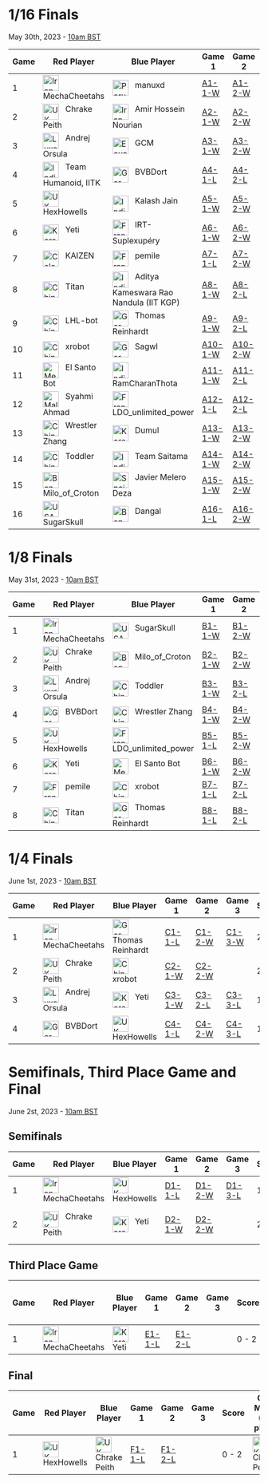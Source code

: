 # 1/16 Finals
May 30th, 2023 - [10am BST](https://dateful.com/convert/british-summer-time-bst?t=10&d=2023-05-30)

| Game | Red Player          | Blue Player                            | Game 1 | Game 2 | Game 3 | Score | Winner |
|------|---------------------|----------------------------------------|--------|--------|--------|-------|--------|
| 1    | <img src="https://webots.cloud/images/flags/ir.svg" width="32px" title="Iran" align="top"> &nbsp; MechaCheetahs | <img src="https://webots.cloud/images/flags/pe.svg" width="32px" title="Peru" align="top"> &nbsp; manuxd | [A1-1-W](https://webots.cloud/run?version=R2023a&url=https://github.com/cyberbotics/wrestling/blob/main/worlds/wrestling.wbt&type=competition&context=view&id=A1-1-W) | [A1-2-W](https://webots.cloud/run?version=R2023a&url=https://github.com/cyberbotics/wrestling/blob/main/worlds/wrestling.wbt&type=competition&context=view&id=A1-2-W) | | 2 - 0 | <img src="https://webots.cloud/images/flags/ir.svg" width="32px" title="Iran" align="top"> &nbsp; MechaCheetahs |
| 2    | <img src="https://webots.cloud/images/flags/gb.svg" width="32px" title="UK" align="top"> &nbsp; Chrake Peith | <img src="https://webots.cloud/images/flags/ir.svg" width="32px" title="Iran" align="top"> &nbsp; Amir Hossein Nourian | [A2-1-W](https://webots.cloud/run?version=R2023a&url=https://github.com/cyberbotics/wrestling/blob/main/worlds/wrestling.wbt&type=competition&context=view&id=A2-1-W) | [A2-2-W](https://webots.cloud/run?version=R2023a&url=https://github.com/cyberbotics/wrestling/blob/main/worlds/wrestling.wbt&type=competition&context=view&id=A2-2-W) | | 2 - 0 | <img src="https://webots.cloud/images/flags/gb.svg" width="32px" title="UK" align="top"> &nbsp; Chrake Peith |
| 3    | <img src="https://webots.cloud/images/flags/lu.svg" width="32px" title="Luxembourg" align="top"> &nbsp; Andrej Orsula | <img src="https://webots.cloud/images/flags/ec.svg" width="32px" title="Ecuador" align="top"> &nbsp; GCM | [A3-1-W](https://webots.cloud/run?version=R2023a&url=https://github.com/cyberbotics/wrestling/blob/main/worlds/wrestling.wbt&type=competition&context=view&id=A3-1-W) | [A3-2-W](https://webots.cloud/run?version=R2023a&url=https://github.com/cyberbotics/wrestling/blob/main/worlds/wrestling.wbt&type=competition&context=view&id=A2-2-W) | | 2 - 0 | <img src="https://webots.cloud/images/flags/lu.svg" width="32px" title="Luxembourg" align="top"> &nbsp; Andrej Orsula |
| 4    | <img src="https://webots.cloud/images/flags/in.svg" width="32px" title="India" align="top"> &nbsp; Team Humanoid, IITK | <img src="https://webots.cloud/images/flags/de.svg" width="32px" title="Germany" align="top"> &nbsp; BVBDort | [A4-1-L](https://webots.cloud/run?version=R2023a&url=https://github.com/cyberbotics/wrestling/blob/main/worlds/wrestling.wbt&type=competition&context=view&id=A4-1-L) | [A4-2-L](https://webots.cloud/run?version=R2023a&url=https://github.com/cyberbotics/wrestling/blob/main/worlds/wrestling.wbt&type=competition&context=view&id=A4-2-L) | | 0 - 2 | <img src="https://webots.cloud/images/flags/de.svg" width="32px" title="Germany" align="top"> &nbsp; BVBDort |
| 5    | <img src="https://webots.cloud/images/flags/gb.svg" width="32px" title="UK" align="top"> &nbsp; HexHowells | <img src="https://webots.cloud/images/flags/in.svg" width="32px" title="India" align="top"> &nbsp; Kalash Jain | [A5-1-W](https://webots.cloud/run?version=R2023a&url=https://github.com/cyberbotics/wrestling/blob/main/worlds/wrestling.wbt&type=competition&context=view&id=A5-1-W) | [A5-2-W](https://webots.cloud/run?version=R2023a&url=https://github.com/cyberbotics/wrestling/blob/main/worlds/wrestling.wbt&type=competition&context=view&id=A5-2-W) | | 2 - 0 | <img src="https://webots.cloud/images/flags/gb.svg" width="32px" title="UK" align="top"> &nbsp; HexHowells |
| 6    | <img src="https://webots.cloud/images/flags/kr.svg" width="32px" title="Korea" align="top"> &nbsp; Yeti | <img src="https://webots.cloud/images/flags/fr.svg" width="32px" title="France" align="top"> &nbsp; IRT-Suplexupéry | [A6-1-W](https://webots.cloud/run?version=R2023a&url=https://github.com/cyberbotics/wrestling/blob/main/worlds/wrestling.wbt&type=competition&context=view&id=A6-1-W) | [A6-2-W](https://webots.cloud/run?version=R2023a&url=https://github.com/cyberbotics/wrestling/blob/main/worlds/wrestling.wbt&type=competition&context=view&id=A6-2-W) | | 2 - 0 | <img src="https://webots.cloud/images/flags/kr.svg" width="32px" title="Korea" align="top"> &nbsp; Yeti |
| 7    | <img src="https://webots.cloud/images/flags/co.svg" width="32px" title="Colombia" align="top"> &nbsp; KAIZEN | <img src="https://webots.cloud/images/flags/fr.svg" width="32px" title="France" align="top"> &nbsp; pemile | [A7-1-L](https://webots.cloud/run?version=R2023a&url=https://github.com/cyberbotics/wrestling/blob/main/worlds/wrestling.wbt&type=competition&context=view&id=A7-1-L) | [A7-2-W](https://webots.cloud/run?version=R2023a&url=https://github.com/cyberbotics/wrestling/blob/main/worlds/wrestling.wbt&type=competition&context=view&id=A7-2-W) | [A7-3-L](https://webots.cloud/run?version=R2023a&url=https://github.com/cyberbotics/wrestling/blob/main/worlds/wrestling.wbt&type=competition&context=view&id=A7-3-L) | 1 - 2 | <img src="https://webots.cloud/images/flags/fr.svg" width="32px" title="France" align="top"> &nbsp; pemile |
| 8    | <img src="https://webots.cloud/images/flags/cn.svg" width="32px" title="China" align="top"> &nbsp; Titan | <img src="https://webots.cloud/images/flags/in.svg" width="32px" title="India" align="top"> &nbsp; Aditya Kameswara Rao Nandula (IIT KGP) | [A8-1-W](https://webots.cloud/run?version=R2023a&url=https://github.com/cyberbotics/wrestling/blob/main/worlds/wrestling.wbt&type=competition&context=view&id=A8-1-W) | [A8-2-L](https://webots.cloud/run?version=R2023a&url=https://github.com/cyberbotics/wrestling/blob/main/worlds/wrestling.wbt&type=competition&context=view&id=A8-2-L) | [A8-3-W](https://webots.cloud/run?version=R2023a&url=https://github.com/cyberbotics/wrestling/blob/main/worlds/wrestling.wbt&type=competition&context=view&id=A8-3-W) | 2 - 1 | <img src="https://webots.cloud/images/flags/cn.svg" width="32px" title="China" align="top"> &nbsp; Titan |
| 9    | <img src="https://webots.cloud/images/flags/cn.svg" width="32px" title="China" align="top"> &nbsp; LHL-bot | <img src="https://webots.cloud/images/flags/de.svg" width="32px" title="Germany" align="top"> &nbsp; Thomas Reinhardt | [A9-1-W](https://webots.cloud/run?version=R2023a&url=https://github.com/cyberbotics/wrestling/blob/main/worlds/wrestling.wbt&type=competition&context=view&id=A9-1-W) | [A9-2-L](https://webots.cloud/run?version=R2023a&url=https://github.com/cyberbotics/wrestling/blob/main/worlds/wrestling.wbt&type=competition&context=view&id=A9-2-L) | [A9-3-L](https://webots.cloud/run?version=R2023a&url=https://github.com/cyberbotics/wrestling/blob/main/worlds/wrestling.wbt&type=competition&context=view&id=A9-3-L) | 1 - 2 | <img src="https://webots.cloud/images/flags/de.svg" width="32px" title="Germany" align="top"> &nbsp; Thomas Reinhardt |
| 10   | <img src="https://webots.cloud/images/flags/cn.svg" width="32px" title="China" align="top"> &nbsp; xrobot | <img src="https://webots.cloud/images/flags/de.svg" width="32px" title="Germany" align="top"> &nbsp; Sagwl | [A10-1-W](https://webots.cloud/run?version=R2023a&url=https://github.com/cyberbotics/wrestling/blob/main/worlds/wrestling.wbt&type=competition&context=view&id=A10-1-W) | [A10-2-W](https://webots.cloud/run?version=R2023a&url=https://github.com/cyberbotics/wrestling/blob/main/worlds/wrestling.wbt&type=competition&context=view&id=A10-2-W) | | 2 - 0 | <img src="https://webots.cloud/images/flags/cn.svg" width="32px" title="China" align="top"> &nbsp; xrobot |
| 11   | <img src="https://webots.cloud/images/flags/mx.svg" width="32px" title="Mexico" align="top"> &nbsp; El Santo Bot | <img src="https://webots.cloud/images/flags/in.svg" width="32px" title="India" align="top"> &nbsp; RamCharanThota | [A11-1-W](https://webots.cloud/run?version=R2023a&url=https://github.com/cyberbotics/wrestling/blob/main/worlds/wrestling.wbt&type=competition&context=view&id=A11-1-W) | [A11-2-L](https://webots.cloud/run?version=R2023a&url=https://github.com/cyberbotics/wrestling/blob/main/worlds/wrestling.wbt&type=competition&context=view&id=A11-2-L) | [A11-3-W](https://webots.cloud/run?version=R2023a&url=https://github.com/cyberbotics/wrestling/blob/main/worlds/wrestling.wbt&type=competition&context=view&id=A11-3-W) | 2 - 1 | <img src="https://webots.cloud/images/flags/mx.svg" width="32px" title="Mexico" align="top"> &nbsp; El Santo Bot |
| 12   | <img src="https://webots.cloud/images/flags/my.svg" width="32px" title="Malaysia" align="top"> &nbsp; Syahmi Ahmad | <img src="https://webots.cloud/images/flags/fr.svg" width="32px" title="France" align="top"> &nbsp; LDO_unlimited_power | [A12-1-L](https://webots.cloud/run?version=R2023a&url=https://github.com/cyberbotics/wrestling/blob/main/worlds/wrestling.wbt&type=competition&context=view&id=A12-1-L) | [A12-2-L](https://webots.cloud/run?version=R2023a&url=https://github.com/cyberbotics/wrestling/blob/main/worlds/wrestling.wbt&type=competition&context=view&id=A12-2-L) | | 0 - 2| <img src="https://webots.cloud/images/flags/fr.svg" width="32px" title="France" align="top"> &nbsp; LDO_unlimited_power |
| 13   | <img src="https://webots.cloud/images/flags/cn.svg" width="32px" title="China" align="top"> &nbsp; Wrestler Zhang | <img src="https://webots.cloud/images/flags/kr.svg" width="32px" title="Korea" align="top"> &nbsp; Dumul | [A13-1-W](https://webots.cloud/run?version=R2023a&url=https://github.com/cyberbotics/wrestling/blob/main/worlds/wrestling.wbt&type=competition&context=view&id=A13-1-W) | [A13-2-W](https://webots.cloud/run?version=R2023a&url=https://github.com/cyberbotics/wrestling/blob/main/worlds/wrestling.wbt&type=competition&context=view&id=A13-2-W) | | 2 - 0 | <img src="https://webots.cloud/images/flags/cn.svg" width="32px" title="China" align="top"> &nbsp; Wrestler Zhang |
| 14   | <img src="https://webots.cloud/images/flags/cn.svg" width="32px" title="China" align="top"> &nbsp; Toddler | <img src="https://webots.cloud/images/flags/in.svg" width="32px" title="India" align="top"> &nbsp; Team Saitama | [A14-1-W](https://webots.cloud/run?version=R2023a&url=https://github.com/cyberbotics/wrestling/blob/main/worlds/wrestling.wbt&type=competition&context=view&id=A14-1-W) | [A14-2-W](https://webots.cloud/run?version=R2023a&url=https://github.com/cyberbotics/wrestling/blob/main/worlds/wrestling.wbt&type=competition&context=view&id=A14-2-W) | | 2 - 0 | <img src="https://webots.cloud/images/flags/cn.svg" width="32px" title="China" align="top"> &nbsp; Toddler |
| 15   | <img src="https://webots.cloud/images/flags/bd.svg" width="32px" title="Bengladesh" align="top"> &nbsp; Milo_of_Croton | <img src="https://webots.cloud/images/flags/es.svg" width="32px" title="Spain" align="top"> &nbsp; Javier Melero Deza | [A15-1-W](https://webots.cloud/run?version=R2023a&url=https://github.com/cyberbotics/wrestling/blob/main/worlds/wrestling.wbt&type=competition&context=view&id=A15-1-W) | [A15-2-W](https://webots.cloud/run?version=R2023a&url=https://github.com/cyberbotics/wrestling/blob/main/worlds/wrestling.wbt&type=competition&context=view&id=A15-2-W) | | 2 - 0 | <img src="https://webots.cloud/images/flags/bd.svg" width="32px" title="Bengladesh" align="top"> &nbsp; Milo_of_Croton |
| 16   | <img src="https://webots.cloud/images/flags/us.svg" width="32px" title="USA" align="top"> &nbsp; SugarSkull | <img src="https://webots.cloud/images/flags/bd.svg" width="32px" title="Bengladesh" align="top"> &nbsp; Dangal | [A16-1-L](https://webots.cloud/run?version=R2023a&url=https://github.com/cyberbotics/wrestling/blob/main/worlds/wrestling.wbt&type=competition&context=view&id=A16-1-L) | [A16-2-W](https://webots.cloud/run?version=R2023a&url=https://github.com/cyberbotics/wrestling/blob/main/worlds/wrestling.wbt&type=competition&context=view&id=A16-2-W) | [A16-3-W](https://webots.cloud/run?version=R2023a&url=https://github.com/cyberbotics/wrestling/blob/main/worlds/wrestling.wbt&type=competition&context=view&id=A16-3-W) | 2 - 1 | <img src="https://webots.cloud/images/flags/us.svg" width="32px" title="USA" align="top"> &nbsp; SugarSkull |

# 1/8 Finals
May 31st, 2023 - [10am BST](https://dateful.com/convert/british-summer-time-bst?t=10&d=2023-05-31)

| Game | Red Player | Blue Player | Game 1 | Game 2 | Game 3 | Score | Winner |
|------|------------|-------------|--------|--------|--------|-------|--------|
| 1    | <img src="https://webots.cloud/images/flags/ir.svg" width="32px" title="Iran" align="top"> &nbsp; MechaCheetahs | <img src="https://webots.cloud/images/flags/us.svg" width="32px" title="USA" align="top"> &nbsp; SugarSkull | [B1-1-W](https://webots.cloud/run?version=R2023a&url=https://github.com/cyberbotics/wrestling/blob/main/worlds/wrestling.wbt&type=competition&context=view&id=B1-1-W) | [B1-2-W](https://webots.cloud/run?version=R2023a&url=https://github.com/cyberbotics/wrestling/blob/main/worlds/wrestling.wbt&type=competition&context=view&id=B1-2-W) | | 2 - 0 | <img src="https://webots.cloud/images/flags/ir.svg" width="32px" title="Iran" align="top"> &nbsp; MechaCheetahs |
| 2    | <img src="https://webots.cloud/images/flags/gb.svg" width="32px" title="UK" align="top"> &nbsp; Chrake Peith | <img src="https://webots.cloud/images/flags/bd.svg" width="32px" title="Bengladesh" align="top"> &nbsp; Milo_of_Croton | [B2-1-W](https://webots.cloud/run?version=R2023a&url=https://github.com/cyberbotics/wrestling/blob/main/worlds/wrestling.wbt&type=competition&context=view&id=B2-1-W) | [B2-2-W](https://webots.cloud/run?version=R2023a&url=https://github.com/cyberbotics/wrestling/blob/main/worlds/wrestling.wbt&type=competition&context=view&id=B2-2-W) | | 2 - 0 | <img src="https://webots.cloud/images/flags/gb.svg" width="32px" title="UK" align="top"> &nbsp; Chrake Peith |
| 3    | <img src="https://webots.cloud/images/flags/lu.svg" width="32px" title="Luxembourg" align="top"> &nbsp; Andrej Orsula | <img src="https://webots.cloud/images/flags/cn.svg" width="32px" title="China" align="top"> &nbsp; Toddler | [B3-1-W](https://webots.cloud/run?version=R2023a&url=https://github.com/cyberbotics/wrestling/blob/main/worlds/wrestling.wbt&type=competition&context=view&id=B3-1-W) | [B3-2-L](https://webots.cloud/run?version=R2023a&url=https://github.com/cyberbotics/wrestling/blob/main/worlds/wrestling.wbt&type=competition&context=view&id=B3-2-L) | [B3-3-W](https://webots.cloud/run?version=R2023a&url=https://github.com/cyberbotics/wrestling/blob/main/worlds/wrestling.wbt&type=competition&context=view&id=B3-3-W) | 2 - 1 | <img src="https://webots.cloud/images/flags/lu.svg" width="32px" title="Luxembourg" align="top"> &nbsp; Andrej Orsula |
| 4    | <img src="https://webots.cloud/images/flags/de.svg" width="32px" title="Germany" align="top"> &nbsp; BVBDort | <img src="https://webots.cloud/images/flags/cn.svg" width="32px" title="China" align="top"> &nbsp; Wrestler Zhang | [B4-1-W](https://webots.cloud/run?version=R2023a&url=https://github.com/cyberbotics/wrestling/blob/main/worlds/wrestling.wbt&type=competition&context=view&id=B4-1-W) | [B4-2-W](https://webots.cloud/run?version=R2023a&url=https://github.com/cyberbotics/wrestling/blob/main/worlds/wrestling.wbt&type=competition&context=view&id=B4-2-W) | | 2 - 0 | <img src="https://webots.cloud/images/flags/de.svg" width="32px" title="Germany" align="top"> &nbsp; BVBDort |
| 5    | <img src="https://webots.cloud/images/flags/gb.svg" width="32px" title="UK" align="top"> &nbsp; HexHowells | <img src="https://webots.cloud/images/flags/fr.svg" width="32px" title="France" align="top"> &nbsp; LDO_unlimited_power | [B5-1-L](https://webots.cloud/run?version=R2023a&url=https://github.com/cyberbotics/wrestling/blob/main/worlds/wrestling.wbt&type=competition&context=view&id=B5-1-L) | [B5-2-W](https://webots.cloud/run?version=R2023a&url=https://github.com/cyberbotics/wrestling/blob/main/worlds/wrestling.wbt&type=competition&context=view&id=B5-2-W) | [B5-3-W](https://webots.cloud/run?version=R2023a&url=https://github.com/cyberbotics/wrestling/blob/main/worlds/wrestling.wbt&type=competition&context=view&id=B5-3-W) | 2 - 1 | <img src="https://webots.cloud/images/flags/gb.svg" width="32px" title="UK" align="top"> &nbsp; HexHowells |
| 6    | <img src="https://webots.cloud/images/flags/kr.svg" width="32px" title="Korea" align="top"> &nbsp; Yeti | <img src="https://webots.cloud/images/flags/mx.svg" width="32px" title="Mexico" align="top"> &nbsp; El Santo Bot | [B6-1-W](https://webots.cloud/run?version=R2023a&url=https://github.com/cyberbotics/wrestling/blob/main/worlds/wrestling.wbt&type=competition&context=view&id=B6-1-W) | [B6-2-W](https://webots.cloud/run?version=R2023a&url=https://github.com/cyberbotics/wrestling/blob/main/worlds/wrestling.wbt&type=competition&context=view&id=B6-2-W) | | 2 - 0 | <img src="https://webots.cloud/images/flags/kr.svg" width="32px" title="Korea" align="top"> &nbsp; Yeti |
| 7    | <img src="https://webots.cloud/images/flags/fr.svg" width="32px" title="France" align="top"> &nbsp; pemile | <img src="https://webots.cloud/images/flags/cn.svg" width="32px" title="China" align="top"> &nbsp; xrobot | [B7-1-L](https://webots.cloud/run?version=R2023a&url=https://github.com/cyberbotics/wrestling/blob/main/worlds/wrestling.wbt&type=competition&context=view&id=B7-1-L) | [B7-2-L](https://webots.cloud/run?version=R2023a&url=https://github.com/cyberbotics/wrestling/blob/main/worlds/wrestling.wbt&type=competition&context=view&id=B7-2-L) | | 0 - 2 | <img src="https://webots.cloud/images/flags/cn.svg" width="32px" title="China" align="top"> &nbsp; xrobot |
| 8    | <img src="https://webots.cloud/images/flags/cn.svg" width="32px" title="China" align="top"> &nbsp; Titan | <img src="https://webots.cloud/images/flags/de.svg" width="32px" title="Germany" align="top"> &nbsp; Thomas Reinhardt | [B8-1-L](https://webots.cloud/run?version=R2023a&url=https://github.com/cyberbotics/wrestling/blob/main/worlds/wrestling.wbt&type=competition&context=view&id=B8-1-L) | [B8-2-L](https://webots.cloud/run?version=R2023a&url=https://github.com/cyberbotics/wrestling/blob/main/worlds/wrestling.wbt&type=competition&context=view&id=B8-2-L) | | 0 - 2 | <img src="https://webots.cloud/images/flags/de.svg" width="32px" title="Germany" align="top"> &nbsp; Thomas Reinhardt |

# 1/4 Finals
June 1st, 2023 - [10am BST](https://dateful.com/convert/british-summer-time-bst?t=10&d=2023-06-01)

| Game | Red Player | Blue Player | Game 1 | Game 2 | Game 3 | Score | Winner |
|------|------------|-------------|--------|--------|--------|-------|--------|
| 1    | <img src="https://webots.cloud/images/flags/ir.svg" width="32px" title="Iran" align="top"> &nbsp; MechaCheetahs | <img src="https://webots.cloud/images/flags/de.svg" width="32px" title="Germany" align="top"> &nbsp; Thomas Reinhardt | [C1-1-L](https://webots.cloud/run?version=R2023a&url=https://github.com/cyberbotics/wrestling/blob/main/worlds/wrestling.wbt&type=competition&context=view&id=C1-1-L) | [C1-2-W](https://webots.cloud/run?version=R2023a&url=https://github.com/cyberbotics/wrestling/blob/main/worlds/wrestling.wbt&type=competition&context=view&id=C1-2-W) | [C1-3-W](https://webots.cloud/run?version=R2023a&url=https://github.com/cyberbotics/wrestling/blob/main/worlds/wrestling.wbt&type=competition&context=view&id=C1-3-W) | 2 - 1 | <img src="https://webots.cloud/images/flags/ir.svg" width="32px" title="Iran" align="top"> &nbsp; MechaCheetahs |
| 2    | <img src="https://webots.cloud/images/flags/gb.svg" width="32px" title="UK" align="top"> &nbsp; Chrake Peith | <img src="https://webots.cloud/images/flags/cn.svg" width="32px" title="China" align="top"> &nbsp; xrobot | [C2-1-W](https://webots.cloud/run?version=R2023a&url=https://github.com/cyberbotics/wrestling/blob/main/worlds/wrestling.wbt&type=competition&context=view&id=C2-1-W) | [C2-2-W](https://webots.cloud/run?version=R2023a&url=https://github.com/cyberbotics/wrestling/blob/main/worlds/wrestling.wbt&type=competition&context=view&id=C2-2-W) | | 2 - 0 | <img src="https://webots.cloud/images/flags/gb.svg" width="32px" title="UK" align="top"> &nbsp; Chrake Peith |
| 3    | <img src="https://webots.cloud/images/flags/lu.svg" width="32px" title="Luxembourg" align="top"> &nbsp; Andrej Orsula | <img src="https://webots.cloud/images/flags/kr.svg" width="32px" title="Korea" align="top"> &nbsp; Yeti | [C3-1-W](https://webots.cloud/run?version=R2023a&url=https://github.com/cyberbotics/wrestling/blob/main/worlds/wrestling.wbt&type=competition&context=view&id=C3-1-W) | [C3-2-L](https://webots.cloud/run?version=R2023a&url=https://github.com/cyberbotics/wrestling/blob/main/worlds/wrestling.wbt&type=competition&context=view&id=C3-2-L) | [C3-3-L](https://webots.cloud/run?version=R2023a&url=https://github.com/cyberbotics/wrestling/blob/main/worlds/wrestling.wbt&type=competition&context=view&id=C3-3-L) | 1 - 2 | <img src="https://webots.cloud/images/flags/kr.svg" width="32px" title="Korea" align="top"> &nbsp; Yeti |
| 4    | <img src="https://webots.cloud/images/flags/de.svg" width="32px" title="Germany" align="top"> &nbsp; BVBDort | <img src="https://webots.cloud/images/flags/gb.svg" width="32px" title="UK" align="top"> &nbsp; HexHowells | [C4-1-L](https://webots.cloud/run?version=R2023a&url=https://github.com/cyberbotics/wrestling/blob/main/worlds/wrestling.wbt&type=competition&context=view&id=C4-1-L) | [C4-2-W](https://webots.cloud/run?version=R2023a&url=https://github.com/cyberbotics/wrestling/blob/main/worlds/wrestling.wbt&type=competition&context=view&id=C4-2-W) | [C4-3-L](https://webots.cloud/run?version=R2023a&url=https://github.com/cyberbotics/wrestling/blob/main/worlds/wrestling.wbt&type=competition&context=view&id=C4-3-L) | 1 - 2 | <img src="https://webots.cloud/images/flags/gb.svg" width="32px" title="UK" align="top"> &nbsp; HexHowells |

# Semifinals, Third Place Game and Final
June 2st, 2023 - [10am BST](https://dateful.com/convert/british-summer-time-bst?t=10&d=2023-06-01)

## Semifinals

| Game | Red Player | Blue Player | Game 1 | Game 2 | Game 3 | Score | Winner | Looser |
|------|------------|-------------|--------|--------|--------|-------|--------|--------|
| 1    | <img src="https://webots.cloud/images/flags/ir.svg" width="32px" title="Iran" align="top"> &nbsp; MechaCheetahs | <img src="https://webots.cloud/images/flags/gb.svg" width="32px" title="UK" align="top"> &nbsp; HexHowells | [D1-1-L](https://webots.cloud/run?version=R2023a&url=https://github.com/cyberbotics/wrestling/blob/main/worlds/wrestling.wbt&type=competition&context=view&id=D1-1-L) | [D1-2-W](https://webots.cloud/run?version=R2023a&url=https://github.com/cyberbotics/wrestling/blob/main/worlds/wrestling.wbt&type=competition&context=view&id=D1-1-W) | [D1-3-L](https://webots.cloud/run?version=R2023a&url=https://github.com/cyberbotics/wrestling/blob/main/worlds/wrestling.wbt&type=competition&context=view&id=D1-3-L) | 1 - 2 | <img src="https://webots.cloud/images/flags/gb.svg" width="32px" title="UK" align="top"> &nbsp; HexHowells  | <img src="https://webots.cloud/images/flags/ir.svg" width="32px" title="Iran" align="top"> &nbsp; MechaCheetahs |
| 2    | <img src="https://webots.cloud/images/flags/gb.svg" width="32px" title="UK" align="top"> &nbsp; Chrake Peith | <img src="https://webots.cloud/images/flags/kr.svg" width="32px" title="Korea" align="top"> &nbsp; Yeti | [D2-1-W](https://webots.cloud/run?version=R2023a&url=https://github.com/cyberbotics/wrestling/blob/main/worlds/wrestling.wbt&type=competition&context=view&id=D2-1-W) | [D2-2-W](https://webots.cloud/run?version=R2023a&url=https://github.com/cyberbotics/wrestling/blob/main/worlds/wrestling.wbt&type=competition&context=view&id=D2-2-W) | | 2 - 0 | <img src="https://webots.cloud/images/flags/gb.svg" width="32px" title="UK" align="top"> &nbsp; Chrake Peith | <img src="https://webots.cloud/images/flags/kr.svg" width="32px" title="Korea" align="top"> &nbsp; Yeti |

## Third Place Game

| Game | Red Player | Blue Player | Game 1 | Game 2 | Game 3 | Score | Bronze Medal (3rd place) |
|------|------------|-------------|--------|--------|--------|-------|--------------------------|
| 1    | <img src="https://webots.cloud/images/flags/ir.svg" width="32px" title="Iran" align="top"> &nbsp; MechaCheetahs | <img src="https://webots.cloud/images/flags/kr.svg" width="32px" title="Korea" align="top"> &nbsp; Yeti | [E1-1-L](https://webots.cloud/run?version=R2023a&url=https://github.com/cyberbotics/wrestling/blob/main/worlds/wrestling.wbt&type=competition&context=view&id=E1-1-L) | [E1-2-L](https://webots.cloud/run?version=R2023a&url=https://github.com/cyberbotics/wrestling/blob/main/worlds/wrestling.wbt&type=competition&context=view&id=E1-2-L) | | 0 - 2 | <img src="https://webots.cloud/images/flags/kr.svg" width="32px" title="Korea" align="top"> &nbsp; Yeti |

## Final

| Game | Red Player | Blue Player | Game 1 | Game 2 | Game 3 | Score | Gold Medal (1st place) | Silver Medal (2nd place) |
|------|------------|-------------|--------|--------|--------|-------|------------------------|--------------------------|
| 1    | <img src="https://webots.cloud/images/flags/gb.svg" width="32px" title="UK" align="top"> &nbsp; HexHowells | <img src="https://webots.cloud/images/flags/gb.svg" width="32px" title="UK" align="top"> &nbsp; Chrake Peith | [F1-1-L](https://webots.cloud/run?version=R2023a&url=https://github.com/cyberbotics/wrestling/blob/main/worlds/wrestling.wbt&type=competition&context=view&id=F1-1-L) | [F1-2-L](https://webots.cloud/run?version=R2023a&url=https://github.com/cyberbotics/wrestling/blob/main/worlds/wrestling.wbt&type=competition&context=view&id=F1-2-L)| | 0 - 2 | <img src="https://webots.cloud/images/flags/gb.svg" width="32px" title="UK" align="top"> &nbsp; Chrake Peith | <img src="https://webots.cloud/images/flags/gb.svg" width="32px" title="UK" align="top"> &nbsp; HexHowells |


